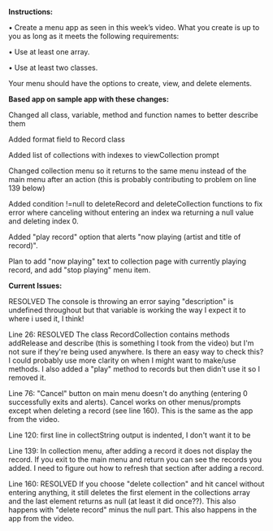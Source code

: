**Instructions:**

• Create a menu app as seen in this week’s video. What you create is up to you as long as it meets the following requirements:

• Use at least one array.

• Use at least two classes.

Your menu should have the options to create, view, and delete elements.

**Based app on sample app with these changes:**

Changed all class, variable, method and function names to better describe them

Added format field to Record class

Added list of collections with indexes to viewCollection prompt

Changed collection menu so it returns to the same menu instead of the main menu after an action (this is
probably contributing to problem on line 139 below)

Added condition !=null to deleteRecord and deleteCollection functions to fix error where canceling without entering an index wa returning a null value and deleting index 0.

Added "play record" option that alerts "now playing (artist and title of record)".

Plan to add "now playing" text to collection page with currently playing record, and add "stop playing" menu item.

**Current Issues:**

RESOLVED The console is throwing an error saying "description" is undefined throughout but that variable is working the way I expect it to where i used it, I think!

Line 26: RESOLVED The class RecordCollection contains methods addRelease and describe (this is something I took from the video) but I'm not sure if they're being used anywhere. Is there an easy way to check this? I could probably use more clarity on when I might want to make/use methods. I also added a "play" method to records but then didn't use it so I removed it.

Line 76: "Cancel" button on main menu doesn't do anything (entering 0 successfully exits and alerts). Cancel works on other menus/prompts except when deleting a record (see line 160). This is the same as the app from the video.

Line 120: first line in collectString output is indented, I don't want it to be

Line 139: In collection menu, after adding a record it does not display the record. If you exit to the main menu and return you can see the records you added. I need to figure out how to refresh that section after adding a record.

Line 160: RESOLVED If you choose "delete collection" and hit cancel without entering anything, it still deletes the first element in the collections array and the last element returns as null (at least it did once??). This also happens with "delete record" minus the null part. This also happens in the app from the video.

